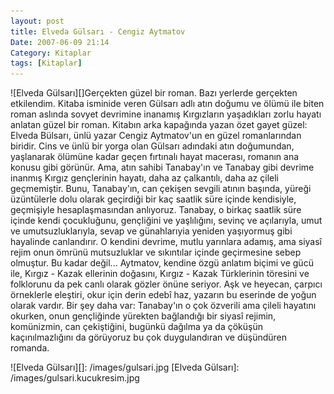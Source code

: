 ```yaml
---
layout: post
title: Elveda Gülsarı - Cengiz Aytmatov
Date: 2007-06-09 21:14
Category: Kitaplar
tags: [Kitaplar]
---
```


![Elveda Gülsarı][]Gerçekten güzel bir roman. Bazı yerlerde
gerçekten etkilendim. Kitaba isminide veren Gülsarı adlı atın doğumu ve
ölümü ile biten roman aslında sovyet devrimine inanamış Kırgızların
yaşadıkları zorlu hayatı anlatan güzel bir roman.  Kitabın
arka kapağında yazan özet gayet güzel: Elveda Bülsarı, ünlü yazar Cengiz
Aytmatov'un en güzel romanlarından biridir. Cins ve ünlü bir yorga olan
Gülsarı adındaki atın doğumundan, yaşlanarak ölümüne kadar geçen
fırtınalı hayat macerası, romanın ana konusu gibi görünür. Ama, atın
sahibi Tanabay'ın ve Tanabay gibi devrime inanmış Kırgız gençlerinin
hayatı, daha az çalkantılı, daha az çileli geçmemiştir. Bunu,
Tanabay'ın, can çekişen sevgili atının başında, yüreği üzüntülerle dolu
olarak geçirdiği bir kaç saatlik süre içinde kendisiyle, geçmişiyle
hesaplaşmasından anlıyoruz. Tanabay, o birkaç saatlik süre içinde kendi
çocukluğunu, gençliğini ve yaşlılığını, sevinç ve açılarıyla, umut ve
umutsuzluklarıyla, sevap ve günahlarıyia yeniden yaşıyormuş gibi
hayalinde canlandırır. O kendini devrime, mutlu yarınlara adamış, ama
siyasî rejim onun ömrünü mutsuzluklar ve sıkıntılar içinde geçirmesine
sebep olmuştur. Bu kadar değil... Aytmatov, kendine özgü anlatım biçimi
ve gücü ile, Kırgız - Kazak ellerinin doğasını, Kırgız - Kazak
Türklerinin töresini ve folklorunu da pek canlı olarak gözler önüne
seriyor. Aşk ve heyecan, çarpıcı örneklerle eleştiri, okur için derin
edebî haz, yazarın bu eserinde de yoğun olarak vardır. Bir şey daha var:
Tanabay'ın o çok özverili ama çileli hayatını okurken, onun gençliğinde
yürekten bağlandığı bir siyasî rejimin, komünizmin, can çekiştiğini,
bugünkü dağılma ya da çöküşün kaçınılmazlığını da görüyoruz bu çok
duygulandıran ve düşündüren romanda.

  ![Elveda Gülsarı][]: /images/gulsari.jpg
  [Elveda Gülsarı]: /images/gulsari.kucukresim.jpg
